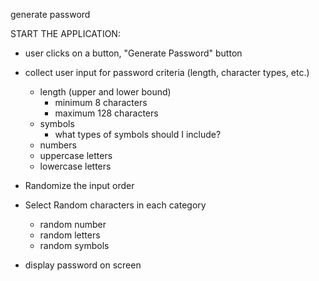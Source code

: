 generate password

START THE APPLICATION:

* user clicks on a button, "Generate Password" button

* collect user input for password criteria (length, character types, etc.)
    * length (upper and lower bound)
        - minimum 8 characters
        - maximum 128 characters
    * symbols
        - what types of symbols should I include?
    * numbers
    * uppercase letters
    * lowercase letters

* Randomize the input order
* Select Random characters in each category
    * random number
    * random letters
    * random symbols

* display password on screen